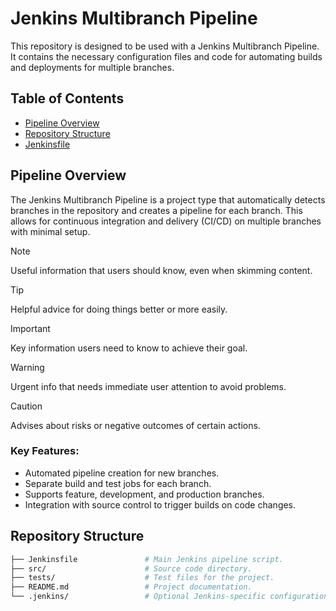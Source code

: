 # Jenkins Multibranch Pipeline

This repository is designed to be used with a Jenkins Multibranch Pipeline. It contains the necessary configuration files and code for automating builds and deployments for multiple branches.

## Table of Contents
- [Pipeline Overview](#pipeline-overview)
- [Repository Structure](#repository-structure)
- [Jenkinsfile](#jenkinsfile)

## Pipeline Overview

The Jenkins Multibranch Pipeline is a project type that automatically detects branches in the repository and creates a pipeline for each branch. This allows for continuous integration and delivery (CI/CD) on multiple branches with minimal setup.

> [!NOTE]
> Useful information that users should know, even when skimming content.

> [!TIP]
> Helpful advice for doing things better or more easily.

> [!IMPORTANT]
> Key information users need to know to achieve their goal.

> [!WARNING]
> Urgent info that needs immediate user attention to avoid problems.

> [!CAUTION]
> Advises about risks or negative outcomes of certain actions.

### Key Features:
- Automated pipeline creation for new branches.
- Separate build and test jobs for each branch.
- Supports feature, development, and production branches.
- Integration with source control to trigger builds on code changes.

## Repository Structure

```bash
├── Jenkinsfile               # Main Jenkins pipeline script.
├── src/                      # Source code directory.
├── tests/                    # Test files for the project.
├── README.md                 # Project documentation.
└── .jenkins/                 # Optional Jenkins-specific configuration.
